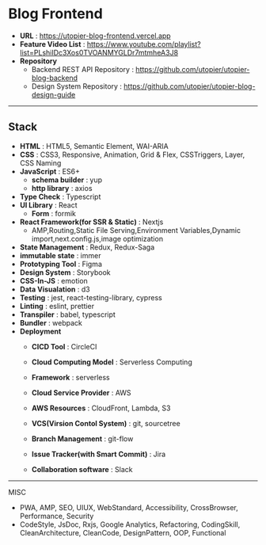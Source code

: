 # Blog Frontend
- **URL** : https://utopier-blog-frontend.vercel.app
- **Feature Video List** : https://www.youtube.com/playlist?list=PLshiIDc3Xos0TVOANMYGLDr7mtmheA3J8
- **Repository**
    - Backend REST API Repository : https://github.com/utopier/utopier-blog-backend
    - Design System Repository : https://github.com/utopier/utopier-blog-design-guide
---
## Stack
   - **HTML** : HTML5, Semantic Element, WAI-ARIA
   - **CSS** : CSS3, Responsive, Animation, Grid & Flex, CSSTriggers, Layer, CSS Naming
   - **JavaScript** : ES6+
     - **schema builder** : yup
     - **http library** : axios
   - **Type Check** : Typescript
   - **UI Library** : React
     - **Form** : formik
   - **React Framework(for SSR & Static)** : Nextjs
     - AMP,Routing,Static File Serving,Environment Variables,Dynamic import,next.config.js,image optimization
   - **State Management** : Redux, Redux-Saga
   - **immutable state** : immer
   - **Prototyping Tool** : Figma
   - **Design System** : Storybook
   - **CSS-In-JS** : emotion
   - **Data Visualation** : d3
   - **Testing** : jest, react-testing-library, cypress
   - **Linting** : eslint, prettier
   - **Transpiler** : babel, typescript
   - **Bundler** : webpack
- **Deployment**
  - **CICD Tool** : CircleCI
  - **Cloud Computing Model** : Serverless Computing
  - **Framework** : serverless
  - **Cloud Service Provider** : AWS
  - **AWS Resources** : CloudFront, Lambda, S3

   - **VCS(Virsion Contol System)** : git, sourcetree
   - **Branch Management** : git-flow
   - **Issue Tracker(with Smart Commit)** : Jira
   - **Collaboration software** : Slack

--- 
MISC
- PWA, AMP, SEO, UIUX, WebStandard, Accessibility, CrossBrowser, Performance, Security
- CodeStyle, JsDoc, Rxjs, Google Analytics, Refactoring, CodingSkill, CleanArchitecture, CleanCode, DesignPattern, OOP, Functional
